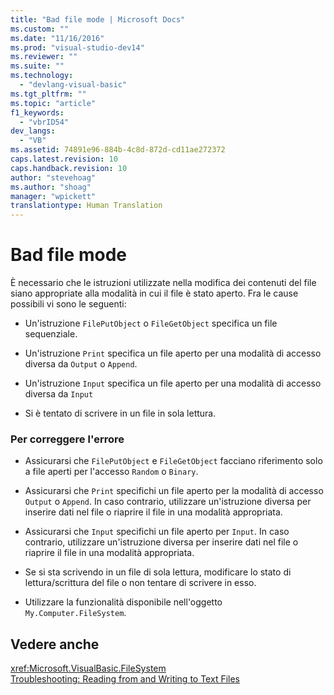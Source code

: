 ```yaml
---
title: "Bad file mode | Microsoft Docs"
ms.custom: ""
ms.date: "11/16/2016"
ms.prod: "visual-studio-dev14"
ms.reviewer: ""
ms.suite: ""
ms.technology: 
  - "devlang-visual-basic"
ms.tgt_pltfrm: ""
ms.topic: "article"
f1_keywords: 
  - "vbrID54"
dev_langs: 
  - "VB"
ms.assetid: 74891e96-884b-4c8d-872d-cd11ae272372
caps.latest.revision: 10
caps.handback.revision: 10
author: "stevehoag"
ms.author: "shoag"
manager: "wpickett"
translationtype: Human Translation
---
```

# Bad file mode
È necessario che le istruzioni utilizzate nella modifica dei contenuti del file siano appropriate alla modalità in cui il file è stato aperto.  Fra le cause possibili vi sono le seguenti:  
  
-   Un'istruzione `FilePutObject` o `FileGetObject` specifica un file sequenziale.  
  
-   Un'istruzione `Print` specifica un file aperto per una modalità di accesso diversa da `Output` o `Append`.  
  
-   Un'istruzione `Input` specifica un file aperto per una modalità di accesso diversa da `Input`  
  
-   Si è tentato di scrivere in un file in sola lettura.  
  
### Per correggere l'errore  
  
-   Assicurarsi che `FilePutObject` e `FileGetObject` facciano riferimento solo a file aperti per l'accesso `Random` o `Binary`.  
  
-   Assicurarsi che `Print` specifichi un file aperto per la modalità di accesso `Output` o `Append`.  In caso contrario, utilizzare un'istruzione diversa per inserire dati nel file o riaprire il file in una modalità appropriata.  
  
-   Assicurarsi che `Input` specifichi un file aperto per `Input`.  In caso contrario, utilizzare un'istruzione diversa per inserire dati nel file o riaprire il file in una modalità appropriata.  
  
-   Se si sta scrivendo in un file di sola lettura, modificare lo stato di lettura\/scrittura del file o non tentare di scrivere in esso.  
  
-   Utilizzare la funzionalità disponibile nell'oggetto `My.Computer.FileSystem`.  
  
## Vedere anche  
 <xref:Microsoft.VisualBasic.FileSystem>   
 [Troubleshooting: Reading from and Writing to Text Files](../../../visual-basic/developing-apps/programming/drives-directories-files/troubleshooting-reading-from-and-writing-to-text-files.md)